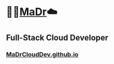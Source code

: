 # :rocket::cactus:[MaDr](https://MaDr.io):cloud:
## Full-Stack Cloud Developer
### [MaDrCloudDev.github.io](https://MaDrCloudDev.github.io)

